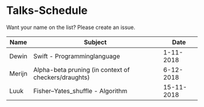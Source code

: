 # Talks-Schedule
Want your name on the list?
Please create an issue.

| Name | Subject                                               |  Date   |
|------|-------------------------------------------------------|---------|
| Dewin| Swift - Programminglanguage                           |1-11-2018|
| Merijn | Alpha-beta pruning (in context of checkers/draughts)|6-12-2018|
| Luuk | Fisher–Yates_shuffle - Algorithm|15-11-2018           |
